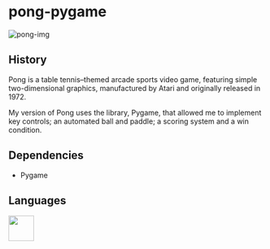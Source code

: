 # pong-pygame

![pong-img](https://githubimagebucket.s3.us-east-2.amazonaws.com/pong-readme-img.png)


## History

Pong is a table tennis–themed arcade sports video game, featuring simple two-dimensional graphics, manufactured by Atari and originally released in 1972.

My version of Pong uses the library, Pygame, that allowed me to implement key controls; an automated ball and paddle; a scoring system and a win condition.

## Dependencies

<ul>
<li>Pygame</li>
</ul>


## Languages

<img src="https://githubimagebucket.s3.us-east-2.amazonaws.com/4375050_logo_python_icon.png" width="50" height="50" />
